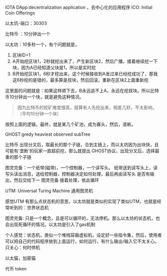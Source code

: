 

IOTA
DApp:decentralization application ，去中心化的应用程序
ICO: Initial Coin Offerings

以太坑\-端口：30303

比特币 ：10分钟出一个

以太坊：10多秒一个，有个问题就是，

1. 区块ID=1
2. A开始挖区块1，2秒就挖出来了，产生新区块2，然后广播，接着继续挖一下块，因为A已经知道父块是1，所以是实时挖
3. B开始挖区块1，6秒才挖出来，这个时候接收到A发过来已经挖成功了，那我这6秒挖的是错的，最多算是叔块，然后回滚，重新在区块2上面重新挖

这里面的问题就是：如果这样顺下去，B永远追不上A，永远在挖叔块。所以比特币10分钟出一个块，就是避免这种情况。

> 因为比特币的挖矿难度很高，就算有人先挖出来，相差几秒，不太影响，（平均10分钟一个块）

按照上面的逻辑，最终，就是某几个矿池，成为寡头，然后，垄断。

GHOST:gredy heaviest observed subTree

比特币 出现分叉后，取最长的那个子链，合到主链上，而以太坊因为出块快，且可能有'垄断'的玩家一直超前挖，那么就提出 GHOST协议，出现分叉后，选择最重的那个子链

图灵完备：一个纸带\(磁带\)，一个控制器，一个读写头。 纸带送到读写头上，读写头读出消息，送给控制器，控制器决定如何处理，最后再由读写头 是否有输出，然后交给下一 图灵完备 接着处理，依此循环

UTM: Universal Turing Machine 通用图灵机

感觉UTM 有那么点状态机的意思，以太坊就是类似的实现了类似UTM，也就是经常听到的：世界状态机

图灵完备: 只是一个概念，且是可以循环的，无法停机。那么以太坊的状态机，也会出现死循环的情况。以太坊是引入了gas机制

个人感觉：状态机，类似一个堆栈容器虚拟机，设定好一些指令集，然后，使用者可以把自己的代码程序放到上面运行，如何运行，有什么输出/输入它不太关心。只关心：何时停机

以太猫，加密猫

代币 token

